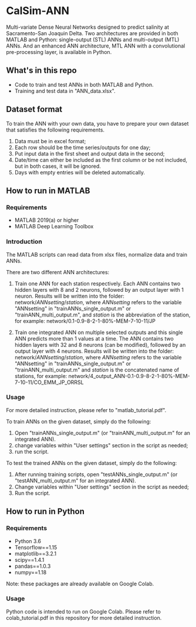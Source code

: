 # CalSim-ANN
Multi-variate Dense Neural Networks designed to predict salinity at Sacramento-San Joaquin Delta. Two architectures are provided in both MATLAB and Python: single-output (STL) ANNs and multi-output (MTL) ANNs. And an enhanced ANN architecture, MTL ANN with a convolutional pre-processing layer, is available in Python.

## What's in this repo
*  Code to train and test ANNs in both MATLAB and Python.
*  Training and test data in "ANN_data.xlsx".

## Dataset format
To train the ANN with your own data, you have to prepare your own dataset that satisfies the following requirements.
1. Data must be in excel format;
2. Each row should be the time series/outputs for one day;
3. Put input data in the first sheet and output data in the second;
4. Date/time can either be included as the first column or be not included, but in both cases, it will be ignored.
5. Days with empty entries will be deleted automatically.


## How to run in MATLAB
### Requirements
* MATLAB 2019(a) or higher
* MATLAB Deep Learning Toolbox

### Introduction
The MATLAB scripts can read data from xlsx files, normalize data and train ANNs.

There are two different ANN architectures:

1. Train one ANN for each station respectively.
Each ANN contains two hidden layers with 8 and 2 neurons, followed by an output layer with 1 neuron.
Results will be written into the folder: network/$ANNsetting$/$station$, where $ANNsetting$ refers to the variable "ANNsetting" in "trainANNs_single_output.m" or "trainANN_multi_output.m", and $station$ is the abbreviation of the station, for example: network/0.1-0.9-8-2-1-80%-MEM-7-10-11/JP

2. Train one integrated ANN on multiple selected outputs and this single ANN predicts more than 1 values at a time.
The ANN contains two hidden layers with 32 and 8 neurons (can be modified), followed by an output layer with 4 neurons.
Results will be written into the folder: network/$ANNsetting$/$station$, where $ANNsetting$ refers to the variable "ANNsetting" in "trainANNs_single_output.m" or "trainANN_multi_output.m" and $station$ is the concatenated name of stations, for example: network/4_output_ANN-0.1-0.9-8-2-1-80%-MEM-7-10-11/CO_EMM_JP_ORRSL


### Usage
For more detailed instruction, please refer to "matlab_tutorial.pdf".

To train ANNs on the given dataset, simply do the following:
  1. Open "trainANNs_single_output.m" (or "trainANN_multi_output.m" for an integrated ANN).
  2. change variables within "User settings" section in the script as needed;
  3. run the script.


To test the trained ANNs on the given dataset, simply do the following:
  1. After running training scripts, open "testANNs_single_output.m" (or "testANN_multi_output.m" for an integrated ANN).
  2. Change variables within "User settings" section in the script as needed;
  3. Run the script.

## How to run in Python
### Requirements
* Python 3.6
* Tensorflow==1.15
* matplotlib==3.2.1
* scipy==1.4.1
* pandas==1.0.3
* numpy==1.18

Note: these packages are already available on Google Colab.

### Usage
Python code is intended to run on Google Colab. Please refer to colab_tutorial.pdf in this repository for more detailed instruction.
